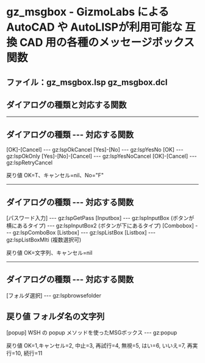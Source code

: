 # gz_msgbox - GizmoLabs による AutoCAD や AutoLISPが利用可能な 互換 CAD 用の各種のメッセージボックス関数
## ファイル：gz_msgbox.lsp gz_msgbox.dcl

## ダイアログの種類と対応する関数

------------------------------------------------------------------
ダイアログの種類      --- 対応する関数
------------------------------------------------------------------
[OK]-[Cancel]         --- gz:lspOkCancel
[Yes]-[No]            --- gz:lspYesNo
[OK]                  --- gz:lspOkOnly
[Yes]-[No]-[Cancel]   --- gz:lspYesNoCancel
[OK]-[Cancel]         --- gz:lspRetryCancel

戻り値 OK=T、キャンセル=nil、No="F"

------------------------------------------------------------------
ダイアログの種類      --- 対応する関数
------------------------------------------------------------------
[パスワード入力]      --- gz:lspGetPass
[Inputbox]            --- gz:lspInputBox  (ボタンが横にあるタイプ)
                      --- gz:lspInputBox2 (ボタンが下にあるタイプ)
[Combobox]            --- gz:lspComboBox
[Listbox]             --- gz:lspListBox
[Listbox]             --- gz:lspListBoxMlti (複数選択可)

戻り値 OK=文字列、キャンセル=nil

------------------------------------------------------------------
ダイアログの種類      --- 対応する関数
------------------------------------------------------------------
[フォルダ選択]        --- gz:lspbrowsefolder

戻り値 フォルダ名の文字列
------------------------------------------------------------------
[popup] WSH の popup メソッドを使ったMSGボックス --- gz:popup

戻り値 OK=1,キャンセル=2, 中止=3, 再試行=4, 無視=5, 
       はい=6, いいえ=7, 再実行=10, 続行=11
